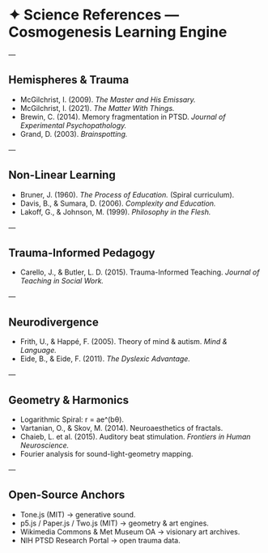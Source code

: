 # ✦ Science References — Cosmogenesis Learning Engine  

—

## Hemispheres & Trauma  
- McGilchrist, I. (2009). *The Master and His Emissary.*  
- McGilchrist, I. (2021). *The Matter With Things.*  
- Brewin, C. (2014). Memory fragmentation in PTSD. *Journal of Experimental Psychopathology.*  
- Grand, D. (2003). *Brainspotting.*  

—

## Non-Linear Learning  
- Bruner, J. (1960). *The Process of Education.* (Spiral curriculum).  
- Davis, B., & Sumara, D. (2006). *Complexity and Education.*  
- Lakoff, G., & Johnson, M. (1999). *Philosophy in the Flesh.*  

—

## Trauma-Informed Pedagogy  
- Carello, J., & Butler, L. D. (2015). Trauma-Informed Teaching. *Journal of Teaching in Social Work.*  

—

## Neurodivergence  
- Frith, U., & Happé, F. (2005). Theory of mind & autism. *Mind & Language.*  
- Eide, B., & Eide, F. (2011). *The Dyslexic Advantage.*  

—

## Geometry & Harmonics  
- Logarithmic Spiral: r = ae^(bθ).  
- Vartanian, O., & Skov, M. (2014). Neuroaesthetics of fractals.  
- Chaieb, L. et al. (2015). Auditory beat stimulation. *Frontiers in Human Neuroscience.*  
- Fourier analysis for sound-light-geometry mapping.  

—

## Open-Source Anchors  
- Tone.js (MIT) → generative sound.  
- p5.js / Paper.js / Two.js (MIT) → geometry & art engines.  
- Wikimedia Commons & Met Museum OA → visionary art archives.  
- NIH PTSD Research Portal → open trauma data.  